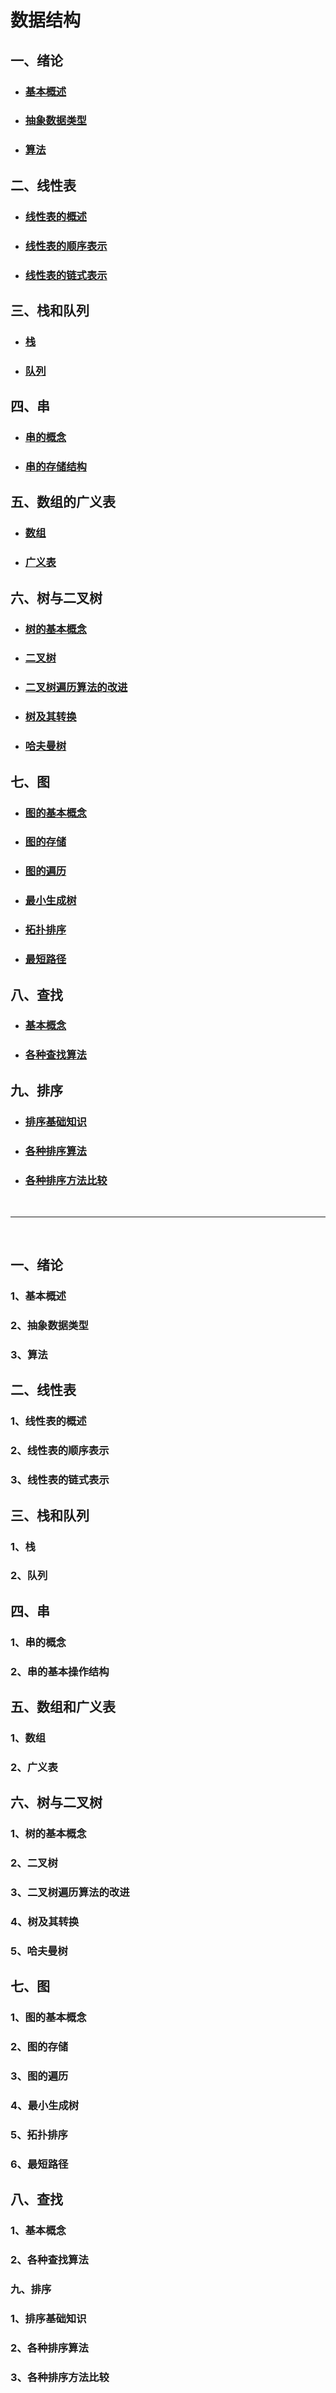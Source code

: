 # 数据结构

## 一、绪论

- ### [基本概述](#overview)

- ### [抽象数据类型](#AbstractDataTypes)

- ### [算法](#algorithm)

##  二、线性表

- ###  [线性表的概述](#OverviewLinearTables)

-  ### [线性表的顺序表示](#LinearTableOrderRepresentation)

- ### [线性表的链式表示](#LinearBraceletRepresentation)

## 三、栈和队列

- ### [栈](#Stack)

- ### [队列](#Queue)

## 四、串

- ### [串的概念](#StringConcept)

- ### [串的存储结构](#StringStorageStructure)

## 五、数组的广义表

- ###  [数组](#array)

- ### [广义表](#Generalized)

## 六、树与二叉树

- ### [树的基本概念](#TreeConcept)

- ### [二叉树](#BinaryTree)

- ### [二叉树遍历算法的改进](#BinaryTreeTraversalAlgorithm)

- ### [树及其转换](#conversion)

- ### [哈夫曼树](#HavermanTree)

## 七、图

- ### [图的基本概念](#DiagramConcept)

- ### [图的存储](#GraphStorage)

- ### [图的遍历](#GraphTraversal)

- ### [最小生成树](#MinimalSpanningTree)

- ### [拓扑排序](#TopologicalOrdering)

- ### [最短路径](#ShortestPath)

## 八、查找

- ### [基本概念](#FindConcepts)

- ### [各种查找算法](#VariousLookupAlgorithms)

## 九、排序

- ### [排序基础知识](#SortingBasics)

- ### [各种排序算法](#VariousSortings)

- ### [各种排序方法比较](#CompareSortingMethods)







<br>



---



<br>

## 一、绪论

### 1、<a id='overview'>基本概述</a>

### 2、<a id='AbstractDataTypes'>抽象数据类型</a>

### 3、<a id="algorithm">算法</a>



## 二、线性表

### 1、<a id="OverviewLinearTables">线性表的概述</a>

### 2、<a id="LinearTableOrderRepresentation">线性表的顺序表示</a>

### 3、<a id="LinearBraceletRepresentation">线性表的链式表示</a>







## 三、栈和队列

### 1、<a id="Stack">栈</a>

### 2、<a id="Queue">队列</a>







## 四、串

### 1、<a id="StringConcept">串的概念</a>

### 2、<a id="StringStorageStructure">串的基本操作结构</a>





## 五、数组和广义表

### 1、<a id="array">数组</a>

### 2、<a id="Generalized">广义表</a>





##  六、树与二叉树

### 1、<a id="TreeConcept">树的基本概念</a>

### 2、<a id="BinaryTree">二叉树</a>

### 3、<a id="BinaryTreeTraversalAlgorithm">二叉树遍历算法的改进</a>

### 4、<a id="conversion">树及其转换</a>

### 5、<a id="HavermanTree">哈夫曼树</a>





## 七、图

### 1、<a id="DiagramConcept">图的基本概念</a>

### 2、<a id="GraphStorage">图的存储</a>

### 3、<a id="GraphTraversal">图的遍历</a>

### 4、<a id="MinimalSpanningTree">最小生成树</a>

### 5、<a id="TopologicalOrdering">拓扑排序</a>

### 6、<a id="ShortestPath">最短路径</a>



## 八、查找

### 1、<a id="FindConcepts">基本概念</a>

### 2、<a id="VariousLookupAlgorithms">各种查找算法</a>



### 九、排序

### 1、<a id="SortingBasics">排序基础知识</a>

### 2、<a id="VariousSortings">各种排序算法</a>

### 3、<a id="CompareSortingMethods">各种排序方法比较</a>